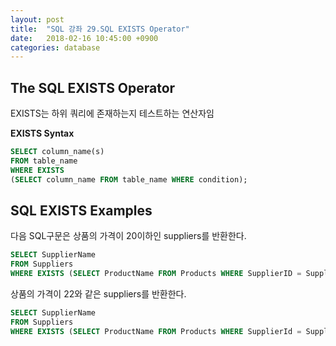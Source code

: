 ```yaml
---
layout: post
title:  "SQL 강좌 29.SQL EXISTS Operator"
date:   2018-02-16 10:45:00 +0900
categories: database
---
```


## The SQL EXISTS Operator

EXISTS는 하위 쿼리에 존재하는지 테스트하는 연산자임

**EXISTS Syntax**

```sql
SELECT column_name(s)
FROM table_name
WHERE EXISTS
(SELECT column_name FROM table_name WHERE condition);
```


## SQL EXISTS Examples

다음 SQL구문은 상품의 가격이 20이하인 suppliers를 반환한다.

```sql
SELECT SupplierName
FROM Suppliers
WHERE EXISTS (SELECT ProductName FROM Products WHERE SupplierID = Supplliers.supplierId AND Price < 20);
```

상품의 가격이 22와 같은 suppliers를 반환한다.

```sql
SELECT SupplierName
FROM Suppliers
WHERE EXISTS (SELECT ProductName FROM Products WHERE SupplierId = Suppliers.supplierId AND Price = 22);
```